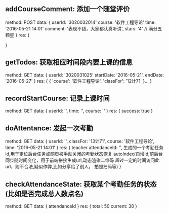 addCourseComment: 添加一个随堂评价
----------------------------------
method: POST
data: {
  userId: '3020032014'
  course: '软件工程导论'
  time: '2016-05-21 14:01'
  comment: '表现不错，大家都认真听讲',
  stars: '4' // 满分五颗星
}
res: {

}

getTodos: 获取相应时间段内要上课的信息
------------------
method: GET
data: {
  userId: '3020031025'
  startDate: '2016-05-21',
  endDate: '2016-05-27'
}
res: {
  {
    'course': '软件工程导论',
    'classFor': '12计71'
  }...
}

recordStartCourse: 记录上课时间
---------------------------------
method: GET
data: {
  userId: '',
  time: '',
  course: ''
}
res: {
  success: true
}

doAttentance: 发起一次考勤
------------------
method: GET
data: {
  userId: '',
  classFor: '13计71',
  course: '软件工程导论',
  time: '2016-05-21 14:01'
}
res: {
  teacher
  attendanceId: '', 生成的一个考勤任务id,用于定位后台任务或网页被手动关闭的考勤状态恢复
  autoIndex(自增id,前后台同步随时间变化，用于前端拼接生成url,动态渲染二维码
  超过一定的时间访问此url，则不合法,疑似作弊,比如分享给了别人，
  拍照扫码等)
}

checkAttendanceState: 获取某个考勤任务的状态(比如是否完成总人数点名)
---------------------
method: GET
data: {
  attendanceId
}
res: {
  total: 50
  current: 38
}


